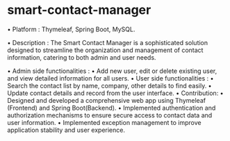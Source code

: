 # smart-contact-manager

• Platform : Thymeleaf, Spring Boot, MySQL.

• Description : The Smart Contact Manager is a sophisticated solution designed to streamline the 
                organization and management of contact information, catering to both admin and user needs.

• Admin side functionalities :
       • Add new user, edit or delete existing user, and view detailed information for all users.
• User side functionalities :
       • Search the contact list by name, company, other details to find easily.
       • Update contact details and record from the user interface.
• Contribution: 
       • Designed and developed a comprehensive web app using Thymeleaf (Frontend) and Spring Boot(Backend).
       • Implemented authentication and authorization mechanisms to ensure secure access to contact data and user information.
       • Implemented exception management to improve application stability and user experience.
